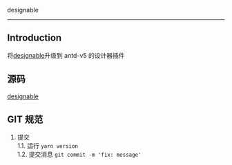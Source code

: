designable

---

## Introduction

将[designable](https://github.com/alibaba/designable)升级到 antd-v5 的设计器插件

## 源码

[designable](https://github.com/alibaba/designable)

## GIT 规范

1. 提交  
   1.1. 运行 `yarn version`  
   1.2. 提交消息 `git commit -m 'fix: message'`
